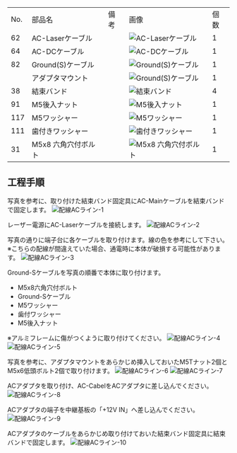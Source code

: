 <table class="packing-list">
    <tbody>
        <tr>
            <td>No.</td>
            <td>部品名</td>
            <td>備考</td>
            <td class="packing-img">画像</td>
            <td>個数</td>
        </tr>
        <tr>
            <td>62</td>
            <td>AC-Laserケーブル</td>
            <td></td>
            <td><img src="./images/packing/062.jpg" alt="AC-Laserケーブル"></td>
            <td>1</td>
        </tr>
        <tr>
            <td>64</td>
            <td>AC-DCケーブル</td>
            <td></td>
            <td><img src="./images/packing/064.jpg" alt="AC-DCケーブル"></td>
            <td>1</td>
        </tr>
        <tr>
            <td>82</td>
            <td>Ground(S)ケーブル</td>
            <td></td>
            <td><img src="./images/packing/082.jpg" alt="Ground(S)ケーブル"></td>
            <td>1</td>
        </tr>
        <tr>
            <td></td>
            <td>アダプタマウント</td>
            <td></td>
            <td><img src="./images/packing/082.jpg" alt="Ground(S)ケーブル"></td>
            <td>1</td>
        </tr>
        <tr>
            <td>38</td>
            <td>結束バンド</td>
            <td></td>
            <td><img src="./images/packing/038.jpg" alt="結束バンド"></td>
            <td>4</td>
        </tr>
        <tr>
            <td>91</td>
            <td>M5後入ナット</td>
            <td></td>
            <td><img src="./images/packing/091.jpg" alt="M5後入ナット"></td>
            <td>1</td>
        </tr>
        <tr>
            <td>117</td>
            <td>M5ワッシャー</td>
            <td></td>
            <td><img src="./images/packing/117.jpg" alt="M5ワッシャー"></td>
            <td>1</td>
        </tr>
        <tr>
            <td>111</td>
            <td>歯付きワッシャー</td>
            <td></td>
            <td><img src="./images/packing/111.jpg" alt="歯付きワッシャー"></td>
            <td>1</td>
        </tr>
        <tr>
            <td>31</td>
            <td>M5x8 六角穴付ボルト</td>
            <td></td>
            <td><img src="./images/packing/031.jpg" alt="M5x8 六角穴付ボルト"></td>
            <td>1</td>
        </tr>
    </tbody>
</table>

## 工程手順

写真を参考に、取り付けた結束バンド固定具にAC-Mainケーブルを結束バンドで固定します。
<img src="./images/18/001.jpg" alt="配線ACライン-1">

レーザー電源にAC-Laserケーブルを接続します。
<img src="./images/18/002.jpg" alt="配線ACライン-2">

写真の通りに端子台に各ケーブルを取り付けます。線の色を参考にして下さい。
※こちらの配線が間違えていた場合、通電時に本体が破損する可能性があります。
<img src="./images/18/003.jpg" alt="配線ACライン-3">

Ground-Sケーブルを写真の順番で本体に取り付けます。
- M5x8六角穴付ボルト
- Ground-Sケーブル
- M5ワッシャー
- 歯付ワッシャー
- M5後入ナット

※アルミフレームに傷がつくように取り付けてください。
<img src="./images/18/004.jpg" alt="配線ACライン-4">
<img src="./images/18/005.jpg" alt="配線ACライン-5">

写真を参考に、アダプタマウントをあらかじめ挿入しておいたM5Tナット2個とM5x6低頭ボルト2個で取り付けます。
<img src="./images/18/006.jpg" alt="配線ACライン-6">
<img src="./images/18/007.jpg" alt="配線ACライン-7">

ACアダプタを取り付け、AC-CabelをACアダプタに差し込んでください。
<img src="./images/18/008.jpg" alt="配線ACライン-8">

ACアダプタの端子を中継基板の「+12V IN」へ差し込んでください。
<img src="./images/18/009.jpg" alt="配線ACライン-9">

ACアダプタのケーブルをあらかじめ取り付けておいた結束バンド固定具に結束バンドで固定します。
<img src="./images/18/010.jpg" alt="配線ACライン-10">

